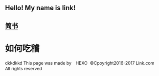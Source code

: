 ## Hello! My name is link!
## [简书](http://link9596.github.io/link/blog/1.md)

# 如何吃稽

<!--more-->
dkkdkkd
This page was made by　HEXO
  ©Cpoyright2016-2017 Link.com
      All rights reserved
